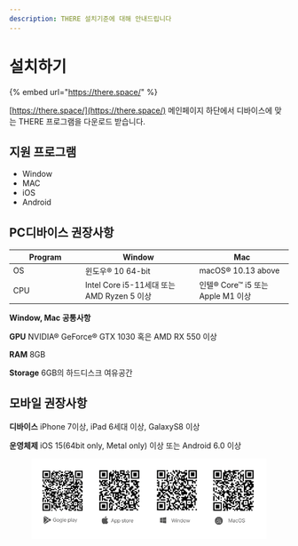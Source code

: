 ```yaml
---
description: THERE 설치기준에 대해 안내드립니다
---
```


# 설치하기

{% embed url="https://there.space/" %}

[https://there.space/](https://there.space/) 메인페이지 하단에서 디바이스에 맞는 THERE 프로그램을 다운로드 받습니다.

## 지원 프로그램

* Window
* MAC
* iOS
* Android

## PC디바이스 권장사항

<table><thead><tr><th width="116">Program</th><th>Window</th><th>Mac</th></tr></thead><tbody><tr><td>OS</td><td>윈도우® 10 64-bit</td><td>macOS® 10.13 above</td></tr><tr><td>CPU</td><td>Intel Core i5-11세대 또는 AMD Ryzen 5 이상</td><td>인텔® Core™ i5 또는 Apple M1 이상</td></tr></tbody></table>

**Window, Mac 공통사항**

**GPU**  NVIDIA® GeForce® GTX 1030 혹은 AMD RX 550 이상

**RAM**  8GB

**Storage**  6GB의 하드디스크 여유공간

## 모바일 권장사항

**디바이스**  iPhone 7이상, iPad 6세대 이상, GalaxyS8 이상

**운영체제**  iOS 15(64bit only, Metal only) 이상 또는 Android 6.0 이상

<figure><img src="../.gitbook/assets/QR.png" alt=""><figcaption></figcaption></figure>
